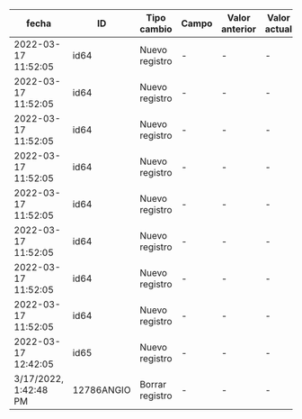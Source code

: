 | fecha | ID | Tipo cambio | Campo | Valor anterior | Valor actual | Usuario | 
| -- | -- | -- | -- | -- | -- | -- |
| 2022-03-17 11:52:05 | id64 | Nuevo registro | - | - | - | vivian |
| 2022-03-17 11:52:05 | id64 | Nuevo registro | - | - | - | vivian |
| 2022-03-17 11:52:05 | id64 | Nuevo registro | - | - | - | vivian |
| 2022-03-17 11:52:05 | id64 | Nuevo registro | - | - | - | vivian |
| 2022-03-17 11:52:05 | id64 | Nuevo registro | - | - | - | vivian |
| 2022-03-17 11:52:05 | id64 | Nuevo registro | - | - | - | vivian |
| 2022-03-17 11:52:05 | id64 | Nuevo registro | - | - | - | vivian |
| 2022-03-17 11:52:05 | id64 | Nuevo registro | - | - | - | vivian |
| 2022-03-17 12:42:05 | id65 | Nuevo registro | - | - | - | vivian |
| 3/17/2022, 1:42:48 PM | 12786ANGIO | Borrar registro | - | - | - | vivian | 
